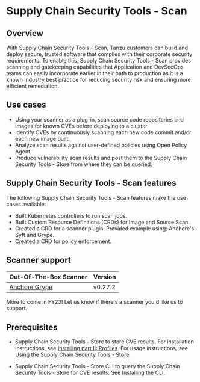 # Supply Chain Security Tools - Scan

## Overview
With Supply Chain Security Tools - Scan, Tanzu customers can build and deploy secure, trusted software that complies with their corporate security requirements. To enable this, Supply Chain Security Tools - Scan provides scanning and gatekeeping capabilities that Application and DevSecOps teams can easily incorporate earlier in their path to production as it is a known industry best practice for reducing security risk and ensuring more efficient remediation.

## Use cases
* Using your scanner as a plug-in, scan source code repositories and images for known CVEs before deploying to a cluster.
* Identify CVEs by continuously scanning each new code commit and/or each new image built.
* Analyze scan results against user-defined policies using Open Policy Agent.
* Produce vulnerability scan results and post them to the Supply Chain Security Tools - Store from where they can be queried.

## Supply Chain Security Tools - Scan features
The following Supply Chain Security Tools - Scan features make the use cases available:

* Built Kubernetes controllers to run scan jobs.  
* Built Custom Resource Definitions (CRDs) for Image and Source Scan.  
* Created a CRD for a scanner plugin. Provided example using: Anchore's Syft and Grype.  
* Created a CRD for policy enforcement.

## Scanner support
| Out-Of-The-Box Scanner | Version |
| --- | --- |
| [Anchore Grype](https://github.com/anchore/grype) | v0.27.2 |

More to come in FY23! Let us know if there's a scanner you'd like us to support.

## Prerequisites

* Supply Chain Security Tools - Store to store CVE results.
  For installation instructions, see [Installing part II: Profiles](../install-components.md#install-scst-store).
  For usage instructions, see [Using the Supply Chain Security Tools - Store](../scst-store/overview.md).

* Supply Chain Security Tools - Store CLI to query the Supply Chain Security Tools - Store for CVE results.
  See [Installing the CLI](../scst-store/cli_installation.md).

